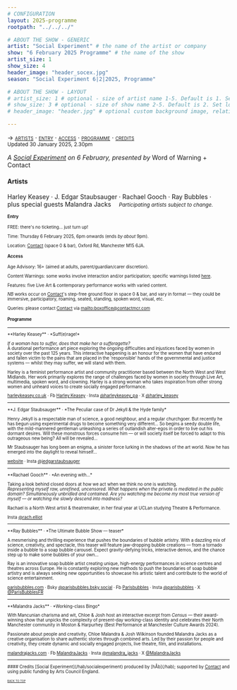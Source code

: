 ```yaml
---
# CONFIGURATION
layout: 2025-programme
rootpath: "../../../"

# ABOUT THE SHOW - GENERIC
artist: "Social Experiment" # the name of the artist or company
show: "6 February 2025 Programme" # the name of the show
artist_size: 1
show_size: 4
header_image: "header_socex.jpg"  
season: "Social Experiment 6|2|2025, Programme"

# ABOUT THE SHOW - LAYOUT
# artist_size: 1 # optional - size of artist name 1-5. Default is 1. Set longer names to lower values
# show_size: 3 # optional - size of show name 2-5. Default is 2. Set longer names to lower values
# header_image: "header.jpg" # optional custom background image, relative to current page

---
```

<span style='font-variant: small-caps'>→ [artists](/socialexperiment/feb2025/#artists) · [entry](/socialexperiment/feb2025/#entry) · [access](/socialexperiment/feb2025/#access) · [programme](/socialexperiment/feb2025/#programme) · [credits](/socialexperiment/feb2025/#credits)</span><br><small>Updated 30 January 2025, 2.30pm</small>          
         
*A [Social Experiment](/socialexperiment) on 6 February, presented by* Word of Warning + Contact         
         
#### Artists        
Harley&nbsp;Keasey&nbsp;· J.&nbsp;Edgar&nbsp;Staubsauger&nbsp;· Rachael&nbsp;Gooch&nbsp;· Ray&nbsp;Bubbles&nbsp;· plus&nbsp;special&nbsp;guests Malandra&nbsp;Jacks&emsp; <small>*Participating&nbsp;artists subject&nbsp;to&nbsp;change.*<small>        
         
#### Entry         
FREE: there's no ticketing… just turn up!         
         
Time: Thursday 6 February 2025, 6pm onwards (ends *by about* 9pm).         
          
Location: <a href="https://contactmcr.com/visit/getting-here" target="_blank">Contact</a> (space 0 & bar), Oxford Rd, Manchester M15 6JA.         
         
#### Access         
Age Advisory: 16+ (aimed at adults, parent/guardian/carer discretion).         
          
Content Warnings: some works involve interaction and/or participation; specific warnings listed [here](/warnings).         
          
Features: five Live Art & contemporary performance works with varied content.         
         
*NB* works occur on <a href="https://contactmcr.com/visit/access" target="_blank">Contact</a>'s step-free ground floor in space 0 & bar, and vary in format — they could be immersive, participatory, roaming, seated, standing, spoken word, visual, etc.         
         
Queries: please contact <a href="https://contactmcr.com/visit/access" target="_blank">Contact</a> via <mailto:boxoffice@contactmcr.com>        
                   
#### Programme        
<hr>         
**Harley Keasey** · *Suff(e)rage!*         
         
*If a woman has to suffer, does that make her a sufferagette?*<br>A durational performance art piece exploring the ongoing difficulties and injustices faced by women in society over the past 125 years. This interactive happening is an honour for the women that have endured and fallen victim to the pains that are placed in the 'responsible' hands of the governmental and justice systems — whilst they may suffer, we will stand with them.         
         
Harley is a feminist performance artist and community practitioner based between the North West and West Midlands. Her work primarily explores the range of challenges faced by women in society through Live Art, multimedia, spoken word, and clowning. Harley is a strong woman who takes inspiration from other strong women and unheard voices to create socially engaged performance.          
         
<a href="https://harleykeasey.co.uk" target="_blank">harleykeasey.co.uk</a> · Fb <a href="https://facebook.com/profile.php?id=61560947446354" target="_blank">Harley Keasey</a> · Insta <a href="https://instagram.com/harleykeasey_pa" target="_blank">@harleykeasey_pa</a> · X <a href="https://x.com/" target="_blank">@harley_keasey</a>           
<hr>         
**J. Edgar Staubsauger** · *The Peculiar case of Dr Jekyll & the Hyde family*         
         
Henry Jekyll is a respectable man of science, a good neighbour, and a regular churchgoer. But recently he has begun using experimental drugs to become something very different… So begins a seedy double life, with the mild-mannered gentleman unleashing a series of outlandish alter-egos in order to live out his dormant desires. Will these monstrous forces consume him — or will society itself be forced to adapt to this outrageous new being? All will be revealed…         
         
Mr Staubsauger has long been an enigma, a sinister force lurking in the shadows of the art world. Now he has emerged into the daylight to reveal himself…          
         
<a href="https://tamhinton.cargo.site/theatre-1" target="_blank">website</a> · Insta <a href="https://instagram.com/jedgarstaubsauger" target="_blank">@jedgarstaubsauger</a>          
<hr>         
**Rachael Gooch** · *An evening with…*         
         
Taking a look behind closed doors at how we act when we think no one is watching.<br>*Representing myself raw, unrefined, uncensored. What happens when the private is mediated in the public domain? Simultaneously unbridled and contained. Are you watching me become my most true version of myself — or watching me slowly descend into madness?*         
         
Rachael is a North West artist & theatremaker, in her final year at UCLan studying Theatre & Performance.         
          
Insta <a href="https://instagram.com/rach.elliot" target="_blank">@rach.elliot</a>          
<hr>         
**Ray Bubbles** · *The Ultimate Bubble Show — teaser*          
          
A mesmerising and thrilling experience that pushes the boundaries of bubble artistry. With a dazzling mix of science, creativity, and spectacle, this teaser will feature jaw-dropping bubble creations — from a tornado inside a bubble to a soap bubble carousel. Expect gravity-defying tricks, interactive demos, and the chance step up to make some bubbles of your own…

Ray is an innovative soap bubble artist creating unique, high-energy performances in science centres and theatres across Europe. He is constantly exploring new methods to push the boundaries of soap bubble artistry and is always seeking new opportunities to showcase his artistic talent and contribute to the world of science entertainment.

<a href="https://parisbubbles.com" target="_blank">parisbubbles.com</a> · Bsky <a href="https://bsky.app/profile/parisbubbles.bsky.social" target="_blank">@parisbubbles.bsky.social</a> · Fb <a href="https://facebook.com/Parisbubbles" target="_blank">Parisbubbles</a> · Insta <a href="https://instagram.com/parisbubbles" target="_blank">@parisbubbles</a> · X <a href="https://x.com/ParisBubblesFR" target="_blank">@ParisBubblesFR</a>         
<hr>         
**Malandra Jacks** · *Working-class Bingo*          
          
With Mancunian charisma and wit, Chloe & Josh host an interactive excerpt from *Census* — their award-winning show that unpicks the complexity of present-day working-class identity and celebrates their North Manchester community in Moston & Harpurhey (Best Performance at Manchester Culture Awards 2024).         
         
Passionate about people and creativity, Chloe Malandra & Josh Wilkinson founded Malandra Jacks as a creative organisation to share authentic stories through combined arts. Led by their passion for people and creativity, they create dynamic and socially engaged projects, live theatre, film, and installations.         
         
<a href="https://malandrajacks.com" target="_blank">malandrajacks.com</a> · Fb <a href="https://facebook.com/MalandraJacks" target="_blank">MalandraJacks</a> · Insta <a href="https://instagram.com/malandra_jacks" target="_blank">@malandra_jacks</a> · X <a href="https://x.com/MalandraJacks" target="_blank">@MalandraJacks</a>          
<hr>          
#### Credits          
[Social Experiment](/hab/socialexperiment) produced by [hÅb](/hab); supported by <a href="https://contactmcr.com" target="_blank">Contact</a> and using public funding by Arts Council England.         
                 
<small><span style='font-variant: small-caps'>[back to top](/socialexperiment/feb2025)</span></small>
